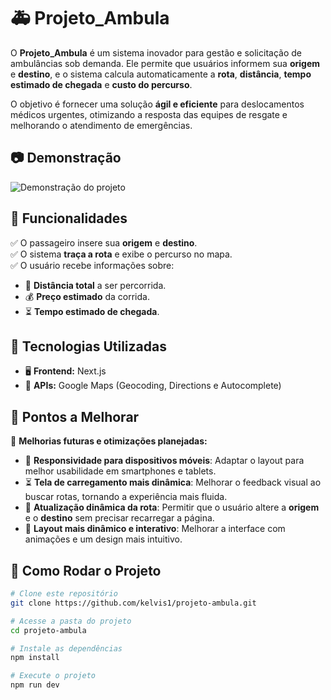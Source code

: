 # 🚑 Projeto_Ambula  

O **Projeto_Ambula** é um sistema inovador para gestão e solicitação de ambulâncias sob demanda. Ele permite que usuários informem sua **origem** e **destino**, e o sistema calcula automaticamente a **rota**, **distância**, **tempo estimado de chegada** e **custo do percurso**.  

O objetivo é fornecer uma solução **ágil e eficiente** para deslocamentos médicos urgentes, otimizando a resposta das equipes de resgate e melhorando o atendimento de emergências.  

## 📷 Demonstração  
![Demonstração do projeto](https://github.com/user-attachments/assets/c53fcb25-7c7f-4ae9-bdf2-b4522bc85a3b)  

## 📌 Funcionalidades  
✅ O passageiro insere sua **origem** e **destino**.  
✅ O sistema **traça a rota** e exibe o percurso no mapa.  
✅ O usuário recebe informações sobre:  
   - 📍 **Distância total** a ser percorrida.  
   - 💰 **Preço estimado** da corrida.  
   - ⏳ **Tempo estimado de chegada**.  

## 🎯 Tecnologias Utilizadas  
- 🖥️ **Frontend:** Next.js  
- 📡 **APIs:** Google Maps (Geocoding, Directions e Autocomplete)

## 🔧 Pontos a Melhorar  

🚀 **Melhorias futuras e otimizações planejadas:**  

- 📱 **Responsividade para dispositivos móveis**: Adaptar o layout para melhor usabilidade em smartphones e tablets.  
- ⏳ **Tela de carregamento mais dinâmica**: Melhorar o feedback visual ao buscar rotas, tornando a experiência mais fluida.  
- 🔄 **Atualização dinâmica da rota**: Permitir que o usuário altere a **origem** e o **destino** sem precisar recarregar a página.  
- 🎨 **Layout mais dinâmico e interativo**: Melhorar a interface com animações e um design mais intuitivo.  


## 📂 Como Rodar o Projeto  

```bash
# Clone este repositório
git clone https://github.com/kelvis1/projeto-ambula.git

# Acesse a pasta do projeto
cd projeto-ambula

# Instale as dependências
npm install

# Execute o projeto
npm run dev
